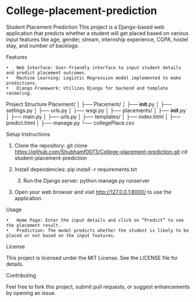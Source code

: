# College-placement-prediction
 Student Placement Prediction  This project is a Django-based web application that predicts whether a student will get placed based on various input features like age, gender, stream, internship experience, CGPA, hostel stay, and number of backlogs.

Features

	•	Web Interface: User-friendly interface to input student details and predict placement outcomes.
	•	Machine Learning: Logistic Regression model implemented to make predictions.
	•	Django Framework: Utilizes Django for backend and template rendering.

Project Structure
Placement/
│
├── Placement/
│   ├── __init__.py
│   ├── settings.py
│   ├── urls.py
│   ├── wsgi.py
│
├── placements/
│   ├── __init__.py
│   ├── main.py
│   ├── urls.py
│   ├── templates/
│       ├── index.html
│       ├── predict.html
│
├── manage.py
└── collegePlace.csv

Setup Instructions

1.	Clone the repository:
 git clone https://github.com/Shubhamf0073/College-placement-prediction.git
cd student-placement-prediction

2.	Install dependencies:
   pip install -r requirements.txt
  	
	3.	Run the Django server:
    python manage.py runserver
   	
 4.	Open your web browser and visit http://127.0.0.1:8000/ to use the application.

Usage

	•	Home Page: Enter the input details and click on “Predict” to see the placement result.
	•	Prediction: The model predicts whether the student is likely to be placed or not based on the input features.
 
License

This project is licensed under the MIT License. See the LICENSE file for details.

Contributing

Feel free to fork this project, submit pull requests, or suggest enhancements by opening an issue.
